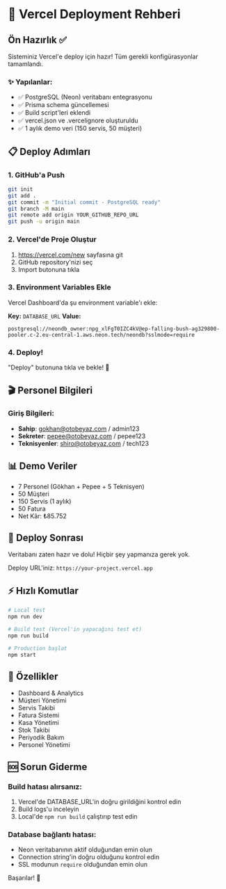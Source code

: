 # 🚀 Vercel Deployment Rehberi

## Ön Hazırlık ✅

Sisteminiz Vercel'e deploy için hazır! Tüm gerekli konfigürasyonlar tamamlandı.

### ✨ Yapılanlar:
- ✅ PostgreSQL (Neon) veritabanı entegrasyonu
- ✅ Prisma schema güncellemesi
- ✅ Build script'leri eklendi
- ✅ vercel.json ve .vercelignore oluşturuldu
- ✅ 1 aylık demo veri (150 servis, 50 müşteri)

## 📋 Deploy Adımları

### 1. GitHub'a Push
```bash
git init
git add .
git commit -m "Initial commit - PostgreSQL ready"
git branch -M main
git remote add origin YOUR_GITHUB_REPO_URL
git push -u origin main
```

### 2. Vercel'de Proje Oluştur
1. https://vercel.com/new sayfasına git
2. GitHub repository'nizi seç
3. Import butonuna tıkla

### 3. Environment Variables Ekle
Vercel Dashboard'da şu environment variable'ı ekle:

**Key:** `DATABASE_URL`
**Value:** 
```
postgresql://neondb_owner:npg_xlFgT0IZC4kV@ep-falling-bush-ag329800-pooler.c-2.eu-central-1.aws.neon.tech/neondb?sslmode=require
```

### 4. Deploy!
"Deploy" butonuna tıkla ve bekle! 🎉

## 🎬 Personel Bilgileri

### Giriş Bilgileri:
- **Sahip**: gokhan@otobeyaz.com / admin123
- **Sekreter**: pepee@otobeyaz.com / pepee123
- **Teknisyenler**: shiro@otobeyaz.com / tech123

## 📊 Demo Veriler
- 7 Personel (Gökhan + Pepee + 5 Teknisyen)
- 50 Müşteri
- 150 Servis (1 aylık)
- 50 Fatura
- Net Kâr: ₺85.752

## 🔧 Deploy Sonrası
Veritabanı zaten hazır ve dolu! Hiçbir şey yapmanıza gerek yok.

Deploy URL'iniz: `https://your-project.vercel.app`

## ⚡ Hızlı Komutlar

```bash
# Local test
npm run dev

# Build test (Vercel'in yapacağını test et)
npm run build

# Production başlat
npm start
```

## 🎨 Özellikler
- Dashboard & Analytics
- Müşteri Yönetimi
- Servis Takibi
- Fatura Sistemi
- Kasa Yönetimi
- Stok Takibi
- Periyodik Bakım
- Personel Yönetimi

## 🆘 Sorun Giderme

### Build hatası alırsanız:
1. Vercel'de DATABASE_URL'in doğru girildiğini kontrol edin
2. Build logs'u inceleyin
3. Local'de `npm run build` çalıştırıp test edin

### Database bağlantı hatası:
- Neon veritabanının aktif olduğundan emin olun
- Connection string'in doğru olduğunu kontrol edin
- SSL modunun `require` olduğundan emin olun

Başarılar! 🚀

